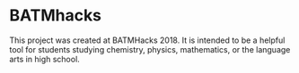 # BATMhacks

This project was created at BATMHacks 2018. It is intended to be a helpful tool for students studying chemistry, physics, mathematics, or the language arts in high school. 
